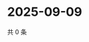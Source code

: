 # 2025-09-09

共 0 条

<!-- BEGIN ZHIHUQUESTIONS -->
<!-- 最后更新时间 Tue Sep 09 2025 00:12:34 GMT+0800 (China Standard Time) -->

<!-- END ZHIHUQUESTIONS -->
